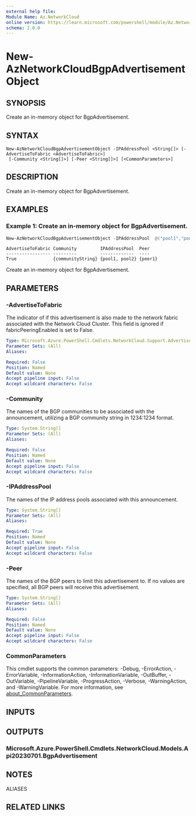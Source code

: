 ```yaml
---
external help file:
Module Name: Az.NetworkCloud
online version: https://learn.microsoft.com/powershell/module/Az.NetworkCloud/new-AzNetworkCloudBgpAdvertisementObject
schema: 2.0.0
---
```


# New-AzNetworkCloudBgpAdvertisementObject

## SYNOPSIS
Create an in-memory object for BgpAdvertisement.

## SYNTAX

```
New-AzNetworkCloudBgpAdvertisementObject -IPAddressPool <String[]> [-AdvertiseToFabric <AdvertiseToFabric>]
 [-Community <String[]>] [-Peer <String[]>] [<CommonParameters>]
```

## DESCRIPTION
Create an in-memory object for BgpAdvertisement.

## EXAMPLES

### Example 1: Create an in-memory object for BgpAdvertisement.
```powershell
New-AzNetworkCloudBgpAdvertisementObject -IPAddressPool  @("pool1","pool2") -AdvertiseToFabric "True" -Community  @("communityString") -Peer @("peer1") 
```

```output
AdvertiseToFabric Community         IPAddressPool  Peer
----------------- ---------         -------------  ----
True              {communityString} {pool1, pool2} {peer1}
```

Create an in-memory object for BgpAdvertisement.

## PARAMETERS

### -AdvertiseToFabric
The indicator of if this advertisement is also made to the network fabric associated with the Network Cloud Cluster.
This field is ignored if fabricPeeringEnabled is set to False.

```yaml
Type: Microsoft.Azure.PowerShell.Cmdlets.NetworkCloud.Support.AdvertiseToFabric
Parameter Sets: (All)
Aliases:

Required: False
Position: Named
Default value: None
Accept pipeline input: False
Accept wildcard characters: False
```

### -Community
The names of the BGP communities to be associated with the announcement, utilizing a BGP community string in 1234:1234 format.

```yaml
Type: System.String[]
Parameter Sets: (All)
Aliases:

Required: False
Position: Named
Default value: None
Accept pipeline input: False
Accept wildcard characters: False
```

### -IPAddressPool
The names of the IP address pools associated with this announcement.

```yaml
Type: System.String[]
Parameter Sets: (All)
Aliases:

Required: True
Position: Named
Default value: None
Accept pipeline input: False
Accept wildcard characters: False
```

### -Peer
The names of the BGP peers to limit this advertisement to.
If no values are specified, all BGP peers will receive this advertisement.

```yaml
Type: System.String[]
Parameter Sets: (All)
Aliases:

Required: False
Position: Named
Default value: None
Accept pipeline input: False
Accept wildcard characters: False
```

### CommonParameters
This cmdlet supports the common parameters: -Debug, -ErrorAction, -ErrorVariable, -InformationAction, -InformationVariable, -OutBuffer, -OutVariable, -PipelineVariable, -ProgressAction, -Verbose, -WarningAction, and -WarningVariable. For more information, see [about_CommonParameters](http://go.microsoft.com/fwlink/?LinkID=113216).

## INPUTS

## OUTPUTS

### Microsoft.Azure.PowerShell.Cmdlets.NetworkCloud.Models.Api20230701.BgpAdvertisement

## NOTES

ALIASES

## RELATED LINKS
